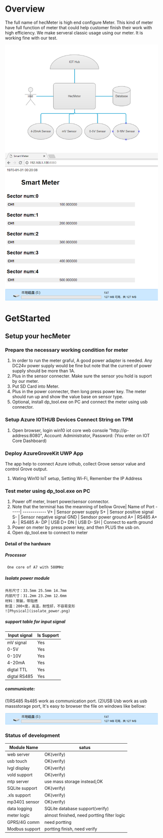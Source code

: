 # Overview
The full name of hecMeter is high end configure Meter. This kind of meter have full function of meter that could help customer finish their work with high efficiency.
We make serveral classic usage using our meter. It is working fine with our test.

![Data flow](data-flow.png)
![Physical](preview.PNG)
![Physical](massstorage.PNG)

# GetStarted
## Setup your hecMeter
### Prepare the necessary working condition for meter
1. In order to run the meter graful, A good power adapter is needed. Any DC24v
   power supply would be fine but note that the current of power supply should
   be more than 1A.
2. Plus in the sensor connecter. Make sure the sensor you hold is suport by our
   meter.  
3. Put SD Card into Meter.
4. Plus in the power connecter, then long press power key. The meter should run
   up and show the value base on sensor type.  
5. Optional, install dp_tool.exe on PC and connect the meter using usb connector.


### Setup Azure IOTHUB Devices Connect String on TPM
1. Open browser, login win10 iot core web console "http://ip-address:8080", Account: Administrator, Password: (You enter on IOT Core Dashboard)


### Deploy AzureGroveKit UWP App
The app help to connect Azure iothub, collect Grove sensor value and control Grove output.
1. Wating Win10 IoT setup, Setting Wi-Fi, Remember the IP Address


### Test meter using dp_tool.exe on PC
1. Power off meter, Insert power/sensor connector.
2. Note that the terminal has the meanning of bellow
Grove| Name of Port
-----| ------------
V+   | Sensor power supply
S+   | Sensor positive signal
S-   | Sensor negative signal
GND  | Sendsor power ground
A+   | RS485 A+
A-   | RS485 A-
DP   | USB D+
DN   | USB D-
SH   | Connect to earth ground
3. Power on meter by press power key, and then PLUS the usb on.
4. Open dp_tool.exe to connect to meter

#### Detail of the hardware
#####  Processor
     One core of A7 with 580MHz
#####  Isolate power module
	外形尺寸：33.5mm 25.5mm 14.7mm
	内部尺寸：31.2mm 23.2mm 12.6mm
	材料：聚碳，带阻燃
	耐温：200+度，高温，耐性好，不容易变形
	![Physical](isolate_power.png)
##### support table for input signal
Input signal  |  Is Support
--------------| ---------
mV  signal    |  Yes
0-5V          |  Yes
0-10V         |  Yes
4-20mA        |  Yes
digtal TTL    |  Yes
digtal RS485  |  Yes
##### communicate:
(1)RS485
   Rs485 work as communication port.
(2)USB
   Usb work as usb massstorage port, It's easy to browser the file on windows like bellow:

![Physical](massstorage.PNG)

### Status of development
Module Name   | satus
--------------| ---------
web server    | OK(verify)
usb touch     | OK(verify)
lvgl display  | OK(verify)
vold  support | OK(verify)
mtp server    | use mass storage instead,OK
SQLite support| OK(verify)
.xls  support | OK(verify)
mp3401 sensor | OK(verify)
data logging  | SQLite database support(verify)
meter logic   | almost finished, need portting filter logic
GPRS/4G comm  | need portting
Modbus support| portting finish, need verify
 

